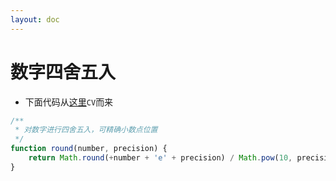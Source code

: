 ```yaml
---
layout: doc
---
```


# 数字四舍五入

- 下面代码从[这里](https://uovol.com/how-to-round-numbers-in-js)`CV`而来

```javascript
/**
 * 对数字进行四舍五入，可精确小数点位置
 */
function round(number, precision) {
    return Math.round(+number + 'e' + precision) / Math.pow(10, precision);
}
```
